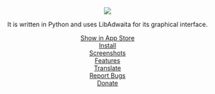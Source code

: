 <center><a href="https://github.com/realmazharhussain/gdm-settings/wiki/Screenshots">
  <picture>
    <source srcset="https://github.com/realmazharhussain/gdm-settings/wiki/screenshots/screenshot-1-dark.png" media="(prefers-color-scheme: dark)">
    <img src="https://github.com/realmazharhussain/gdm-settings/wiki/screenshots/screenshot-1.png">
  </picture>
</a></center>

<center><p>It is written in Python and uses LibAdwaita for its graphical interface.</p></center>

<center><a href="appstream://io.github.realmazharhussain.GdmSettings">Show in App Store</a></center>
<center><a href="https://github.com/realmazharhussain/gdm-settings/wiki/Installation">Install</a></center>
<center><a href="https://github.com/realmazharhussain/gdm-settings/wiki/Screenshots">Screenshots</a></center>
<center><a href="https://github.com/realmazharhussain/gdm-settings/wiki/Features">Features</a></center>
<center><a href="https://hosted.weblate.org/engage/gdm-settings">Translate</a></center>
<center><a href="https://github.com/realmazharhussain/gdm-settings/issues/new?assignees=&labels=bug&template=bug_report.yml">Report Bugs</a></center>
<center><a href="https://www.patreon.com/mazharhussain">Donate</a></center>

